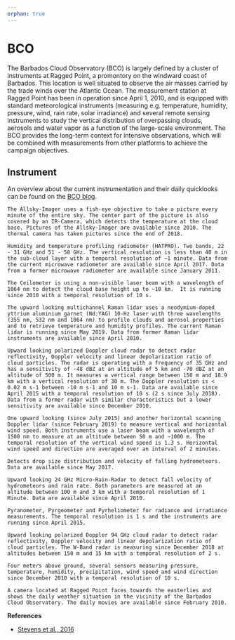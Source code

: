 ```yaml
---
orphan: true
---
```


# BCO

The Barbados Cloud Observatory (BCO) is largely defined by a cluster of instruments at Ragged Point, a promontory on the windward coast of Barbados. This location is well situated to observe the air masses carried by the trade winds over the Atlantic Ocean. The measurement station at Ragged Point has been in operation since April 1, 2010, and is equipped with standard meteorological instruments (measuring e.g. temperature, humidity, pressure, wind, rain rate, solar irradiance) and several remote sensing instruments to study the vertical distribution of overpassing clouds, aerosols and water vapor as a function of the large-scale environment. The BCO provides the long-term context for intensive observations, which will be combined with measurements from other platforms to achieve the campaign objectives. 

## Instrument

An overview about the current instrumentation and their daily quicklooks can be found on the [BCO blog](https://barbados.mpimet.mpg.de).

```{dropdown} Allsky and Thermal Imager
The Allsky-Imager uses a fish-eye objective to take a picture every minute of the entire sky. The center part of the picture is also covered by an IR-Camera, which detects the temperature at the cloud base. Pictures of the Allsky-Imager are available since 2010. The thermal camera has taken pictures since the end of 2018.

```

```{dropdown} BCOHAT1 Microwave Radiometer
Humidity and temperature profiling radiometer (HATPRO). Two bands, 22 - 31 GHz and 51 - 58 GHz. The vertical resolution is less than 40 m in the sub-cloud layer with a temporal resolution of ~1 minute. Data from the current microwave radiometer are available since April 2017. Data from a former microwave radiometer are available since January 2011.

```

```{dropdown} Ceilometer
The Ceilometer is using a non-visible laser beam with a wavelength of 1064 nm to detect the cloud base height up to ~10 km.  It is running since 2010 with a temporal resolution of 10 s.

```

```{dropdown} CORAL Raman Lidar
The upward looking multichannel Raman lidar uses a neodymium-doped yttrium aluminium garnet (Nd:YAG) 10-Hz laser with three wavelengths (355 nm, 532 nm and 1064 nm) to profile clouds and aerosol properties and to retrieve temperature and humidity profiles. The current Raman lidar is running since May 2019. Data from former Raman lidar instruments are available since April 2010.

```

```{dropdown} CORAL Ka-Band Cloud Radar
Upward looking polarized Doppler cloud radar to detect radar reflectivity, Doppler velocity and linear depolarization ratio of cloud particles. The radar is operating with a frequency of 35 GHz and has a sensitivity of -48 dBZ at an altitude of 5 km and -70 dBZ at an altitude of 500 m. It measures a vertical range between 150 m and 18.9 km with a vertical resolution of 30 m. The Doppler resolution is < 0.02 m s-1 between -10 m s-1 and 10 m s-1. Data are available since April 2015 with a temporal resolution of 10 s (2 s since July 2018). Data from a former radar with similar characteristics but a lower sensitivity are available since December 2010.

```

```{dropdown} Doppler Wind Lidar
One upward looking (since July 2015) and another horizontal scanning Doppler lidar (since February 2019) to measure vertical and horizontal wind speed. Both instruments use a laser beam with a wavelength of 1500 nm to measure at an altitude between 50 m and ~1000 m. The temporal resolution of the vertical wind speed is 1.3 s. Horizontal wind speed and direction are averaged over an interval of 2 minutes.

```

```{dropdown} Disdrometer
Detects drop size distribution and velocity of falling hydrometeors. Data are available since May 2017.

```

```{dropdown} Micro-Rain Radar
Upward looking 24 GHz Micro-Rain-Radar to detect fall velocity of hydrometeors and rain rate. Both parameters are measured at an altitude between 100 m and 3 km with a temporal resolution of 1 Minute. Data are available since April 2010.

```

```{dropdown} Radiation
Pyranometer, Pyrgeometer and Pyrheliometer for radiance and irradiance measurements. The temporal resolution is 1 s and the instruments are running since April 2015.

```

```{dropdown} Rumba W-Band Cloud Radar
Upward looking polarized Doppler 94 GHz cloud radar to detect radar reflectivity, Doppler velocity and linear depolarization ratio of cloud particles. The W-Band radar is measuring since December 2018 at altitudes between 150 m and 15 km with a temporal resolution of 2 s.

```

```{dropdown} Weathersensor
Four meters above ground, several sensors measuring pressure, temperature, humidity, precipitation, wind speed and wind direction since December 2010 with a temporal resolution of 10 s.

```

```{dropdown} Webcam movies
A camera located at Ragged Point faces towards the easterlies and shows the daily weather situation in the vicinity of the Barbados Cloud Observatory. The daily movies are available since February 2010.

```


**References**

- [Stevens et al., 2016](https://doi.org/10.1175/BAMS-D-14-00247.1)
